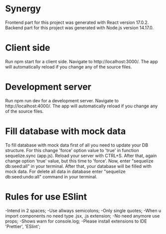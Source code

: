 # Synergy

Frontend part for this project was generated with React version 17.0.2.
Backend part for this project was generated with Node.js version 14.17.0.

# Client side

Run npm start for a client side. Navigate to http://localhost:3000/. The app will automatically reload if you change any of the source files.

# Development server

Run npm run dev for a development server. Navigate to http://localhost:4000/. The app will automatically reload if you change any of the source files.

# Fill database with mock data

To fill database with mock data first of all you need to update your DB structure. For this change 'force' option value to 'true' in function sequelize.sync (app.js).
Reload your server with CTRL+S. After that, again change option 'true' value, but this time to 'force'. Now, enter "sequelize db:seed:all" in your terminal. After that, your database will be filled with mock data.
For delete all data in database enter "sequelize db:seed:undo:all" command in your terminal.

# Rules for use ESlint

-Intend in 2 spaces;
-Use allways semicolons;
-Only single quotes;
-When u import components no need type .jsx, .js extension;
-No need anymore use props;
-Shows warn for console.log;
-Please install extensions to IDE 'Prettier', 'ESlint';
